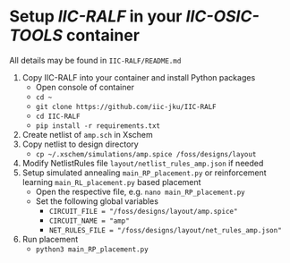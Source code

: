 # Setup *IIC-RALF* in your *IIC-OSIC-TOOLS* container

All details may be found in `IIC-RALF/README.md`

1. Copy IIC-RALF into your container and install Python packages
    + Open console of container
    + `cd ~`
    + `git clone https://github.com/iic-jku/IIC-RALF`
    + `cd IIC-RALF`
    + `pip install -r requirements.txt`
2. Create netlist of `amp.sch` in Xschem
3. Copy netlist to design directory
   + `cp ~/.xschem/simulations/amp.spice /foss/designs/layout`
4. Modify NetlistRules file `layout/netlist_rules_amp.json` if needed
5. Setup simulated annealing `main_RP_placement.py` or reinforcement learning `main_RL_placement.py` based placement
    + Open the respective file, e.g. `nano main_RP_placement.py`
    + Set the following global variables 
      + `CIRCUIT_FILE = "/foss/designs/layout/amp.spice"`
      + `CIRCUIT_NAME = "amp"`
      + `NET_RULES_FILE = "/foss/designs/layout/net_rules_amp.json"`
6. Run placement
   + `python3 main_RP_placement.py`

